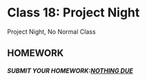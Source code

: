 # Class 18: Project Night

Project Night, No Normal Class

## HOMEWORK

##### SUBMIT YOUR HOMEWORK:[NOTHING DUE](https://100devsfollowalong.netlify.app/classes/class-18.html)
